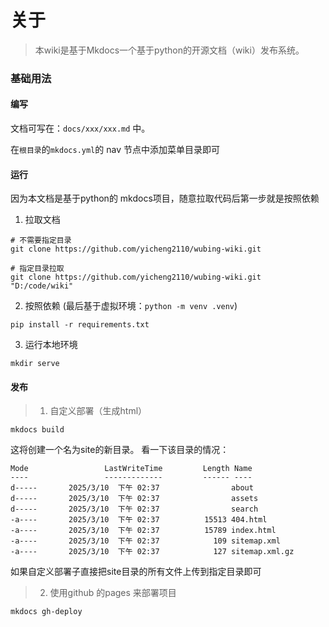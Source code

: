 # 关于

> 本wiki是基于Mkdocs一个基于python的开源文档（wiki）发布系统。

### 基础用法

#### 编写

文档可写在：`docs/xxx/xxx.md` 中。

在`根目录`的`mkdocs.yml`的 nav 节点中添加菜单目录即可

#### 运行

因为本文档是基于python的 mkdocs项目，随意拉取代码后第一步就是按照依赖

1. 拉取文档
``` shell
# 不需要指定目录
git clone https://github.com/yicheng2110/wubing-wiki.git

# 指定目录拉取
git clone https://github.com/yicheng2110/wubing-wiki.git "D:/code/wiki"
```

2. 按照依赖 (最后基于虚拟环境：`python -m venv .venv`)
``` shell
pip install -r requirements.txt
```

3. 运行本地环境
``` shel
mkdir serve
```

#### 发布

> 1. 自定义部署（生成html）
``` shell
mkdocs build
```

这将创建一个名为site的新目录。 看一下该目录的情况：
``` shell
Mode                 LastWriteTime         Length Name
----                 -------------         ------ ----
d-----       2025/3/10  下午 02:37                about
d-----       2025/3/10  下午 02:37                assets
d-----       2025/3/10  下午 02:37                search
-a----       2025/3/10  下午 02:37          15513 404.html
-a----       2025/3/10  下午 02:37          15789 index.html
-a----       2025/3/10  下午 02:37            109 sitemap.xml
-a----       2025/3/10  下午 02:37            127 sitemap.xml.gz
```

如果自定义部署子直接把site目录的所有文件上传到指定目录即可

> 2. 使用github 的pages 来部署项目
```shell
mkdocs gh-deploy
```
